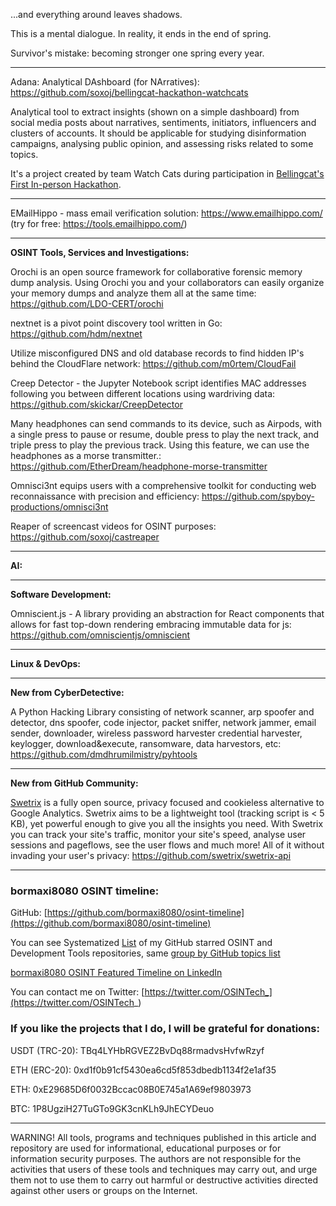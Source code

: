 ...and everything around leaves shadows.

This is a mental dialogue. In reality, it ends in the end of spring.

Survivor's mistake: becoming stronger one spring every year.

----

Adana: Analytical DAshboard (for NArratives): https://github.com/soxoj/bellingcat-hackathon-watchcats

Analytical tool to extract insights (shown on a simple dashboard) from social media posts about narratives, sentiments, initiators, influencers and clusters of accounts. It should be applicable for studying disinformation campaigns, analysing public opinion, and assessing risks related to some topics.

It's a project created by team Watch Cats during participation in [Bellingcat's First In-person Hackathon](https://www.bellingcat.com/bellingcats-first-in-person-hackathon/).

----

EMailHippo - mass email verification solution: https://www.emailhippo.com/ (try for free: https://tools.emailhippo.com/)

----

**OSINT Tools, Services and Investigations:**

Orochi is an open source framework for collaborative forensic memory dump analysis. Using Orochi you and your collaborators can easily organize your memory dumps and analyze them all at the same time: https://github.com/LDO-CERT/orochi

nextnet is a pivot point discovery tool written in Go: https://github.com/hdm/nextnet

Utilize misconfigured DNS and old database records to find hidden IP's behind the CloudFlare network: https://github.com/m0rtem/CloudFail

Creep Detector - the Jupyter Notebook script identifies MAC addresses following you between different locations using wardriving data: https://github.com/skickar/CreepDetector

Many headphones can send commands to its device, such as Airpods, with a single press to pause or resume, double press to play the next track, and triple press to play the previous track. Using this feature, we can use the headphones as a morse transmitter.: https://github.com/EtherDream/headphone-morse-transmitter

Omnisci3nt equips users with a comprehensive toolkit for conducting web reconnaissance with precision and efficiency: https://github.com/spyboy-productions/omnisci3nt

Reaper of screencast videos for OSINT purposes: https://github.com/soxoj/castreaper

----

**AI:**



---

**Software Development:**

Omniscient.js - A library providing an abstraction for React components that allows for fast top-down rendering embracing immutable data for js: https://github.com/omniscientjs/omniscient

----

**Linux & DevOps:**



----

**New from CyberDetective:**

A Python Hacking Library consisting of network scanner, arp spoofer and detector, dns spoofer, code injector, packet sniffer, network jammer, email sender, downloader, wireless password harvester credential harvester, keylogger, download&execute, ransomware, data harvestors, etc: https://github.com/dmdhrumilmistry/pyhtools

----

**New from GitHub Community:**

[Swetrix](https://swetrix.com/) is a fully open source, privacy focused and cookieless alternative to Google Analytics. Swetrix aims to be a lightweight tool (tracking script is < 5 KB), yet powerful enough to give you all the insights you need. With Swetrix you can track your site's traffic, monitor your site's speed, analyse user sessions and pageflows, see the user flows and much more! All of it without invading your user's privacy: https://github.com/swetrix/swetrix-api

----
### bormaxi8080 OSINT timeline:

GitHub: [https://github.com/bormaxi8080/osint-timeline](https://github.com/bormaxi8080/osint-timeline)

You can see Systematized [List](https://github.com/bormaxi8080/github-starred-repos-builder/blob/main/starred_repos.md) of my GitHub starred OSINT and Development Tools repositories, same [group by GitHub topics list](https://github.com/bormaxi8080/starred)

[bormaxi8080 OSINT Featured Timeline on LinkedIn](https://www.linkedin.com/in/osintech/details/featured/)

You can contact me on Twitter: [https://twitter.com/OSINTech_](https://twitter.com/OSINTech_)
### If you like the projects that I do, I will be grateful for donations:

USDT (TRC-20): TBq4LYHbRGVEZ2BvDq88rmadvsHvfwRzyf

ETH (ERC-20): 0xd1f0b91cf5430ea6cd5f853dbedb1134f2e1af35

ETH: 0xE29685D6f0032Bccac08B0E745a1A69ef9803973

BTC: 1P8UgziH27TuGTo9GK3cnKLh9JhECYDeuo

----

WARNING! All tools, programs and techniques published in this article and repository are used for informational, educational purposes or for information security purposes. The authors are not responsible for the activities that users of these tools and techniques may carry out, and urge them not to use them to carry out harmful or destructive activities directed against other users or groups on the Internet.
